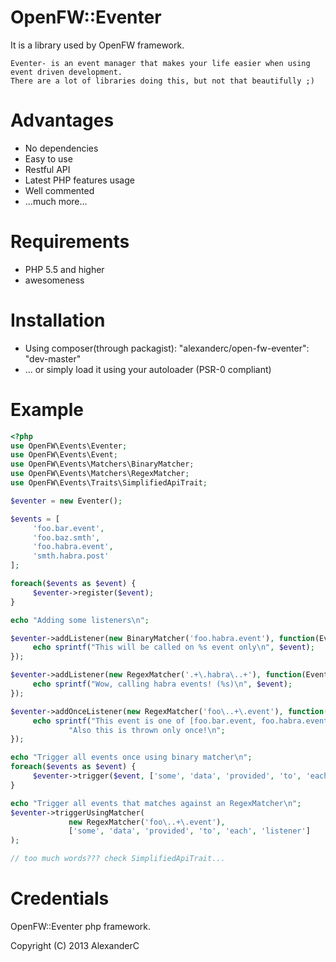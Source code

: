 OpenFW::Eventer
===============

It is a library used by OpenFW framework.

    Eventer- is an event manager that makes your life easier when using event driven development.
    There are a lot of libraries doing this, but not that beautifully ;)


Advantages
==========

 - No dependencies
 - Easy to use
 - Restful API
 - Latest PHP features usage
 - Well commented
 - ...much more...

Requirements
============
 - PHP 5.5 and higher
 - awesomeness

Installation
============
 - Using composer(through packagist):
    "alexanderc/open-fw-eventer": "dev-master"
 - ... or simply load it using your autoloader (PSR-0 compliant)

Example
=======

```php
<?php
use OpenFW\Events\Eventer;
use OpenFW\Events\Event;
use OpenFW\Events\Matchers\BinaryMatcher;
use OpenFW\Events\Matchers\RegexMatcher;
use OpenFW\Events\Traits\SimplifiedApiTrait;

$eventer = new Eventer();

$events = [
     'foo.bar.event',
     'foo.baz.smth',
     'foo.habra.event',
     'smth.habra.post'
];

foreach($events as $event) {
     $eventer->register($event);
}

echo "Adding some listeners\n";

$eventer->addListener(new BinaryMatcher('foo.habra.event'), function(Event $event) {
     echo sprintf("This will be called on %s event only\n", $event);
});

$eventer->addListener(new RegexMatcher('.+\.habra\..+'), function(Event $event) {
     echo sprintf("Wow, calling habra events! (%s)\n", $event);
});

$eventer->addOnceListener(new RegexMatcher('foo\..+\.event'), function(Event $event) {
     echo sprintf("This event is one of [foo.bar.event, foo.habra.event] -> %s. ", $event),
             "Also this is thrown only once!\n";
});

echo "Trigger all events once using binary matcher\n";
foreach($events as $event) {
     $eventer->trigger($event, ['some', 'data', 'provided', 'to', 'each', 'listener']);
}

echo "Trigger all events that matches against an RegexMatcher\n";
$eventer->triggerUsingMatcher(
             new RegexMatcher('foo\..+\.event'),
             ['some', 'data', 'provided', 'to', 'each', 'listener']
);

// too much words??? check SimplifiedApiTrait...
```

Credentials
===========
OpenFW::Eventer php framework.

Copyright (C) 2013  AlexanderC